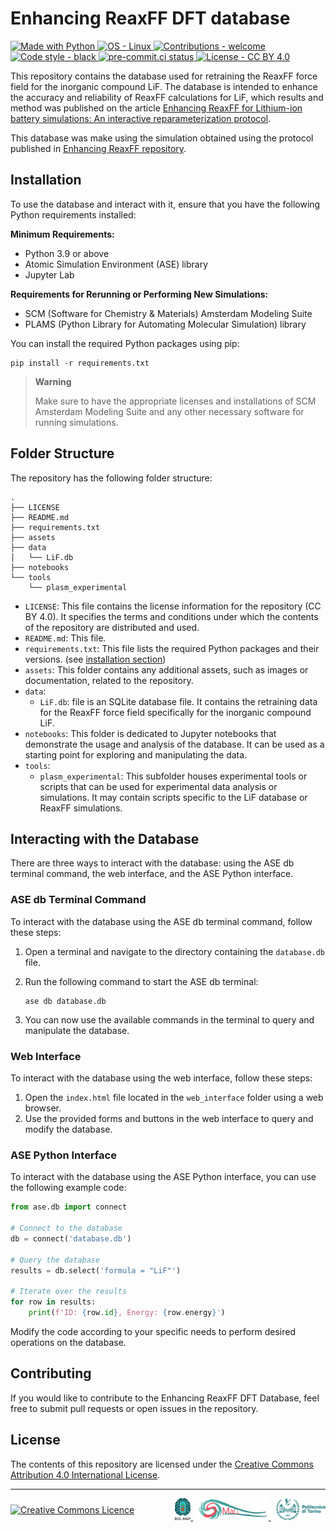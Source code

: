 # Enhancing ReaxFF DFT database
<p style="text-align:left;">
    <a target="_blank" href="https://python.org"><img
        src="https://img.shields.io/badge/Python-3.9+-blue?logo=python&amp;logoColor=white"
        alt="Made with Python" />
    </a>
    <a target="_blank" href="https://www.linux.org/"><img
        src="https://img.shields.io/badge/OS-Linux-orange?logo=linux&amp;logoColor=white"
        alt="OS - Linux" />
    </a>
    <a target="_blank" href="/CONTRIBUTING.md"><img
        src="https://img.shields.io/badge/contributions-open-green"
        alt="Contributions - welcome" />
    </a>
    <a target="_blank" href="https://github.com/psf/black"><img
        src="https://img.shields.io/badge/code%20style-black-000000.svg"
        alt="Code style - black" />
    </a>
    <a target="_blank" href="https://results.pre-commit.ci/badge/github/paolodeangelis/Enhancing_ReaxFF_DFT_database/main.svg"><img
        src="https://results.pre-commit.ci/badge/github/paolodeangelis/Enhancing_ReaxFF_DFT_database/main.svg"
        alt="pre-commit.ci status" />
    </a>
    <a target="_blank" href="http://creativecommons.org/licenses/by/4.0/"><img
        src="https://img.shields.io/badge/license-CC%20BY%204.0-lightgray"
        alt="License - CC BY 4.0" />
    </a>
</p>

This repository contains the database used for retraining the ReaxFF force field for the inorganic compound LiF. 
The database is intended to enhance the accuracy and reliability of ReaxFF calculations for LiF, which results and method was published on the article [Enhancing ReaxFF for Lithium-ion battery simulations: An interactive reparameterization protocol][article-doi].

This database was make using the simulation obtained using the protocol published in [Enhancing ReaxFF repository][enhancing-reaxFF-repository].

## Installation

To use the database and interact with it, ensure that you have the following Python requirements installed:

**Minimum Requirements:**
- Python 3.9 or above
- Atomic Simulation Environment (ASE) library
- Jupyter Lab

**Requirements for Rerunning or Performing New Simulations:**
- SCM (Software for Chemistry & Materials) Amsterdam Modeling Suite
- PLAMS (Python Library for Automating Molecular Simulation) library

You can install the required Python packages using pip:

```shell
pip install -r requirements.txt
```
> **Warning**
>
> Make sure to have the appropriate licenses and installations of SCM Amsterdam Modeling Suite and any other necessary software for running simulations.

## Folder Structure

The repository has the following folder structure:

```
.
├── LICENSE
├── README.md
├── requirements.txt
├── assets
├── data
│   └── LiF.db
├── notebooks
└── tools
    └── plasm_experimental
```

- `LICENSE`: This file contains the license information for the repository (CC BY 4.0). It specifies the terms and conditions under which the contents of the repository are distributed and used.
- `README.md`: This file.
- `requirements.txt`: This file lists the required Python packages and their versions. (see [installation section](#installation))
- `assets`: This folder contains any additional assets, such as images or documentation, related to the repository.
- `data`: 
  - `LiF.db`: file is an SQLite database file. It contains the retraining data for the ReaxFF force field specifically for the inorganic compound LiF.
- `notebooks`: This folder is dedicated to Jupyter notebooks that demonstrate the usage and analysis of the database. It can be used as a starting point for exploring and manipulating the data.
- `tools`:
  - `plasm_experimental`: This subfolder houses experimental tools or scripts that can be used for experimental data analysis or simulations. It may contain scripts specific to the LiF database or ReaxFF simulations.


## Interacting with the Database

There are three ways to interact with the database: using the ASE db terminal command, the web interface, and the ASE Python interface.

### ASE db Terminal Command

To interact with the database using the ASE db terminal command, follow these steps:

1. Open a terminal and navigate to the directory containing the `database.db` file.
2. Run the following command to start the ASE db terminal:

   ```shell
   ase db database.db
   ```

3. You can now use the available commands in the terminal to query and manipulate the database.

### Web Interface

To interact with the database using the web interface, follow these steps:

1. Open the `index.html` file located in the `web_interface` folder using a web browser.
2. Use the provided forms and buttons in the web interface to query and modify the database.

### ASE Python Interface

To interact with the database using the ASE Python interface, you can use the following example code:

```python
from ase.db import connect

# Connect to the database
db = connect('database.db')

# Query the database
results = db.select('formula = "LiF"')

# Iterate over the results
for row in results:
    print(f'ID: {row.id}, Energy: {row.energy}')
```

Modify the code according to your specific needs to perform desired operations on the database.

## Contributing

If you would like to contribute to the Enhancing ReaxFF DFT Database, feel free to submit pull requests or open issues in the repository.

## License

The contents of this repository are licensed under the [Creative Commons Attribution 4.0 International License][cc-by].

<hr width="100%">
<div style="display: flex; justify-content: space-between; align-items: center;">
    <a rel="license" href="http://creativecommons.org/licenses/by/4.0/"><img alt="Creative Commons Licence" style="border-width:0; height:35px" src="https://i.creativecommons.org/l/by/4.0/88x31.png" /></a>
   <span style="float:right;">
    &nbsp;
    <a rel="big-map" href="https://www.big-map.eu/">
        <img style="border-width:0; height:35px" src="assets/img//logo-bigmap.png" alt="BIG MAP site" >
    </a>
    &nbsp;
    <a rel="small" href="https://areeweb.polito.it/ricerca/small/">
        <img style="border-width:0; height:35px" src="assets/img//logo-small.png" alt="SMALL site" >
    </a>
    &nbsp;
    <a rel="polito"href="https://www.polito.it/">
        <img style="border-width:0; height:35px" src="assets/img//logo-polito.png" alt="POLITO site" >
    </a>
</span>
</div>

<!-- [![CC BY 4.0][cc-by-image]][cc-by] -->

[cc-by]: http://creativecommons.org/licenses/by/4.0/
[cc-by-image]: https://i.creativecommons.org/l/by/4.0/88x31.png
[cc-by-shield]: https://img.shields.io/badge/License-CC%20BY%204.0-lightgrey.svg
[article-doi]: https://doi.org/TBD
[enhancing-reaxFF-repository]: https://github.com/paolodeangelis/Enhancing_ReaxFF